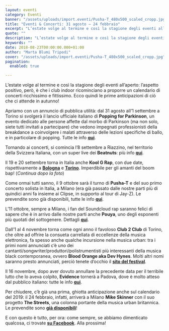 ```yaml
---
layout: eventi
category: Eventi
banner: "/assets/uploads/import.eventi/Pusha-T_480x500_scaled_cropp.jpg"
title: "Eventi & Concerti: 31 agosto – 24 febbraio"
excerpt: "L’estate volge al termine e così la stagione degli eventi all’aperto: l’aspetto positivo, però, è che i club indoor ricominciano a proporre un calendario di concerti ricchissimo e fittissimo. Ecco quindi le prime anticipazioni di ciò che ci attende in autunno! Apriamo con un annuncio di pubblica utilità: dal 31 agosto all’1 settembre a Torino [&hellip"
quote: ""
description: "L’estate volge al termine e così la stagione degli eventi all’aperto: l’aspetto positivo, però, è che i club indoor ricominciano a proporre un calendario di concerti ricchissimo e fittissimo. Ecco quindi le prime anticipazioni di ciò che ci attende in autunno! Apriamo con un annuncio di pubblica utilità: dal 31 agosto all’1 settembre a Torino [&hellip"
keywords: ""
date: 2018-08-23T00:00:00.000+01:00
author: "Marta Blumi Tripodi"
cover: "/assets/uploads/import.eventi/Pusha-T_480x500_scaled_cropp.jpg"
pagination:
  enabled: true

---
```


L’estate volge al termine e così la stagione degli eventi all’aperto: l’aspetto positivo, però, è che i club indoor ricominciano a proporre un calendario di concerti ricchissimo e fittissimo. Ecco quindi le prime anticipazioni di ciò che ci attende in autunno!

Apriamo con un annuncio di pubblica utilità: dal 31 agosto all’1 settembre a Torino si svolgerà il lancio ufficiale italiano di **Popping for Parkinson**, un evento dedicato alle persone affette dal morbo di Parkinson (ma non solo, siete tutti invitati a partecipare) che vedono impegnati professionisti della breakdance a coinvolgere i malati attraverso delle lezioni specifiche di ballo, e in particolare di popping. Tutte le info [**qui**](https://www.facebook.com/events/401692100324312/).

Tornando ai concerti, si comincia l’8 settembre a Riazzino, nel territorio della Svizzera Italiana, con un super live dei **Beatnuts**: più info [**qui**](https://www.facebook.com/events/264027544207025/).

Il 19 e 20 settembre torna in Italia anche **Kool G Rap**, con due date, rispettivamente a [**Bologna**](https://www.facebook.com/events/849600375224530/) e [**Torino**](https://www.facebook.com/events/2100369780283488/). Imperdibile per gli amanti del boom bap! (_Continua dopo la foto_)

Come ormai tutti sanno, il 9 ottobre sarà il turno di **Pusha-T** e del suo primo concerto solista in Italia, a Milano (era già passato dalle nostre parti più di quindici anni fa insieme ai Clipse, in supporto al tour di Jay-Z). Le prevendite sono già disponibili, tutte le info [**qui**](https://www.facebook.com/events/1714588431991262/).

L’11 ottobre, sempre a Milano, i fan del Soundcloud rap saranno felici di sapere che è in arrivo dalle nostre parti anche **Pouya**, uno degli esponenti più quotati del sottogenere. Dettagli [**qui**](https://www.barleyarts.com/evento/pouya-milano/).

Dall’1 al 4 novembre torna come ogni anno il favoloso **Club 2 Club** di Torino, che oltre ad offrire la consueta carrellata di eccellenze della musica elettronica, fa spesso anche qualche incursione nella musica urban: tra i primi nomi annunciati c’è uno dei cantanti/songwriter/produttori/polistrumentisti più interessanti della musica black contemporanea, ovvero **Blood Orange aka Dev Hynes**. Molti altri nomi saranno presto annunciati, perciò tenete d’occhio il [**sito del festival**](https://clubtoclub.it/it/).

Il 16 novembre, dopo aver dovuto annullare la precedente data per il terribile lutto che lo aveva colpito, **Evidence** tornerà a Padova, dove è molto atteso dal pubblico italiano: tutte le info [**qui**](https://www.facebook.com/events/211067066211757/).

Per chiudere, c’è già una prima, ghiotta anticipazione anche sul calendario del 2019: il 24 febbraio, infatti, arriverà a Milano **Mike Skinner** con il suo progetto **The Streets**, una colonna portante della musica urban britannica. Le prevendite sono [**già disponibili**](http://www.vivoconcerti.com/artisti/The-Streets/The-Streets-2019)!

E con questo è tutto, per ora: come sempre, se abbiamo dimenticato qualcosa, ci trovate [**su Facebook**](https://www.facebook.com/hotmcmag). Alla prossima!